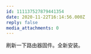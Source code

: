 ```yaml
---
id: 111137527879441354
date: 2020-11-22T16:14:56.000Z
reply: false
media_attachments: 0
---
```


刷新一下路由器固件。全新安装。

